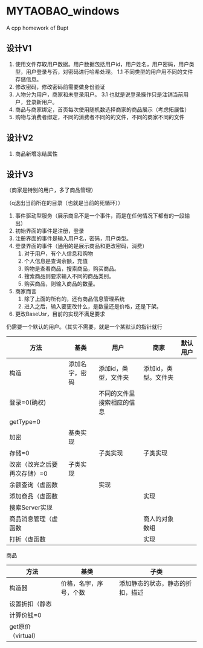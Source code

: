 # MYTAOBAO_windows

A cpp homework of Bupt 

## 设计V1
1. 使用文件存取用户数据。用户数据包括用户id，用户姓名，用户密码，用户类型，用户登录与否，对密码进行哈希处理。
    1.1 不同类型的用户用不同的文件存储信息。 
2. 修改密码，修改密码前需要做身份验证
3. 人物分为用户，商家和未登录用户。
    3.1 也就是说登录操作只是注销当前用户，登录新用户。
4. 商品与商家绑定，首页每次使用随机数选择商家的商品展示（考虑拓展性）
5. 购物与消费者绑定，不同的消费者不同的的文件，不同的商家不同的文件

## 设计V2
1. 商品新增冻结属性

## 设计V3
（商家是特别的用户，多了商品管理）

（q退出当前所在的目录（也就是当前的死循环））

1. 事件驱动型服务（展示商品不是一个事件，而是在任何情况下都有的一段输出）
2. 初始界面的事件是注册，登录
3. 注册界面的事件是输入用户名，密码，用户类型。
4. 登录界面的事件（通用的是展示商品和更改密码，消费）
   1.   对于用户，有个人信息和购物
   2.   个人信息是查询余额，充值
   3.   购物是查看商品，搜索商品，购买商品。
   4.   搜索商品则要求输入不同的商品类别。
   5.   购买商品，则输入商品的数量。
5. 商家而言
    1. 除了上面的所有的，还有商品信息管理系统
    2. 进入之后，输入要更改什么，是数量还是价格，还是下架。
6. 更改BaseUsr，目前的实现不满足要求

仍需要一个默认的用户。（其实不需要，就是一个某默认的指针就行

| 方法                         | 基类           | 用户                       | 商家                 | 默认用户 |
| ---------------------------- | -------------- | -------------------------- | -------------------- | -------- |
| 构造                         | 添加名字，密码 | 添加id，类型，文件夹       | 添加id，类型。文件夹 |          |
| 登录=0(确权)                 |                | 不同的文件里搜索相应的信息 |                      |          |
| getType=0                    |                |                            |                      |          |
| 加密                         | 基类实现       |                            |                      |          |
| 存储=0                       |                | 子类实现                   | 子类实现             |          |
| 改密（改完之后要再次存储）=0 | 子类实现       |                            |                      |          |
| 余额查询（虚函数             |                | 实现                       |                      |          |
| 添加商品（虚函数             |                |                            | 实现                 |          |
| 搜索Server实现               |                |                            |                      |          |
| 商品消息管理（虚函数         |                |                            | 商人的对象数组       |          |
| 打折（虚函数                 |                |                            | 实现                 |          |

商品

| 方法               | 基类                   | 子类                             |
| ------------------ | ---------------------- | -------------------------------- |
| 构造器             | 价格，名字，序号，个数 | 添加静态的状态，静态的折扣，描述 |
| 设置折扣（静态     |                        |                                  |
| 计算价钱=0         |                        |                                  |
| get原价（virtual） |                        |                                  |


